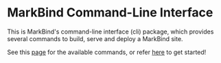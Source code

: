 # MarkBind Command-Line Interface

This is MarkBind's command-line interface (cli) package, which provides several commands to build, serve and deploy a MarkBind site.

See this [page](https://markbind.org/userGuide/cliCommands.html) for the available commands, or refer [here](https://markbind.org/userGuide/gettingStarted.html) to get started!

